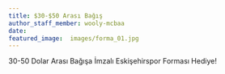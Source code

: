 ```yaml
---
title: $30-$50 Arası Bağış 
author_staff_member: wooly-mcbaa
date:
featured_image:  images/forma_01.jpg
---
```

30-50 Dolar Arası Bağışa İmzalı Eskişehirspor Forması Hediye!
